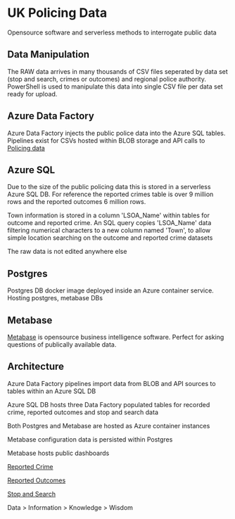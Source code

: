 # UK Policing Data

Opensource software and serverless methods to interrogate public data

## Data Manipulation

The RAW data arrives in many thousands of CSV files seperated by data set (stop and search, crimes or outcomes) and regional police authority.  PowerShell is used to manipulate this data into single CSV file per data set ready for upload.

## Azure Data Factory

Azure Data Factory injects the public police data into the Azure SQL tables.  Pipelines exist for CSVs hosted within BLOB storage and API calls to [Policing data](https://data.police.uk/docs/)

## Azure SQL

Due to the size of the public policing data this is stored in a serverless Azure SQL DB.  For reference the reported crimes table is over 9 million rows and the reported outcomes 6 million rows.

Town information is stored in a column 'LSOA_Name' within tables for outcome and reported crime. An SQL query copies 'LSOA_Name' data filtering numerical characters to a new column named 'Town', to allow simple location searching on the outcome and reported crime datasets

The raw data is not edited anywhere else

## Postgres

Postgres DB docker image deployed inside an Azure container service.  Hosting postgres, metabase DBs

## Metabase

[Metabase](https://www.metabase.com/) is opensource business intelligence software.  Perfect for asking questions of publically available data.

## Architecture

Azure Data Factory pipelines import data from BLOB and API sources to tables within an Azure SQL DB

Azure SQL DB hosts three Data Factory populated tables for recorded crime, reported outcomes and stop and search data

Both Postgres and Metabase are hosted as Azure container instances

Metabase configuration data is persisted within Postgres

Metabase hosts public dashboards

[Reported Crime](http://ukpolicingdata.uksouth.azurecontainer.io:3000/public/dashboard/9ad8664f-78de-4838-9d03-0c214a3c6142?date_range=2020-01-01~2020-04-30)

[Reported Outcomes](http://ukpolicingdata.uksouth.azurecontainer.io:3000/public/dashboard/4cf0adf6-0bcf-4ef4-8d99-e5154b792c6e?date_range=2020-01-01~2020-04-30)

[Stop and Search](http://ukpolicingdata.uksouth.azurecontainer.io:3000/public/dashboard/737c8bb9-6464-4836-a8cb-062ef553d690)

Data > Information > Knowledge > Wisdom
